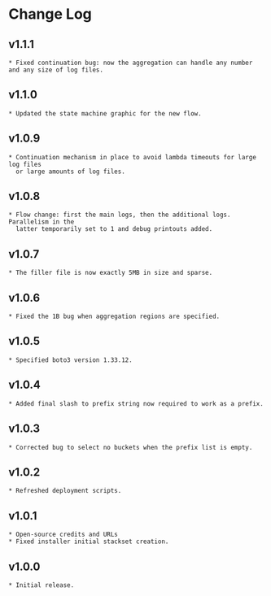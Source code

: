 # Change Log

## v1.1.1
    * Fixed continuation bug: now the aggregation can handle any number and any size of log files.

## v1.1.0
    * Updated the state machine graphic for the new flow.

## v1.0.9
    * Continuation mechanism in place to avoid lambda timeouts for large log files
      or large amounts of log files.

## v1.0.8
    * Flow change: first the main logs, then the additional logs. Parallelism in the
      latter temporarily set to 1 and debug printouts added.

## v1.0.7
    * The filler file is now exactly 5MB in size and sparse.

## v1.0.6
    * Fixed the 1B bug when aggregation regions are specified.

## v1.0.5
    * Specified boto3 version 1.33.12.

## v1.0.4
    * Added final slash to prefix string now required to work as a prefix.

## v1.0.3
    * Corrected bug to select no buckets when the prefix list is empty.

## v1.0.2
    * Refreshed deployment scripts.

## v1.0.1
    * Open-source credits and URLs
    * Fixed installer initial stackset creation.

## v1.0.0
    * Initial release.
